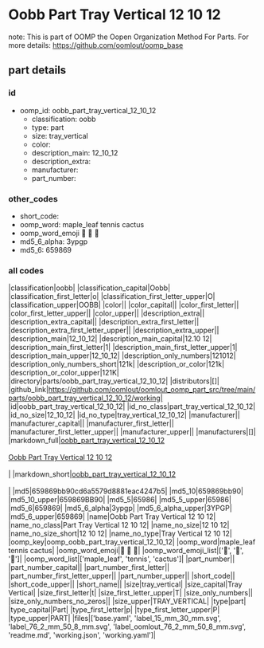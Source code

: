 # Oobb Part Tray Vertical 12 10 12  

note: This is part of OOMP the Oopen Organization Method For Parts. For more details: https://github.com/oomlout/oomp_base

##  part details





### id
* oomp_id: oobb_part_tray_vertical_12_10_12
  * classification: oobb
  * type: part
  * size: tray_vertical
  * color: 
  * description_main: 12_10_12
  * description_extra: 
  * manufacturer: 
  * part_number: 

### other_codes
* short_code: 
* oomp_word: maple_leaf tennis cactus
* oomp_word_emoji :maple_leaf: :tennis: :cactus:
* md5_6_alpha: 3ypgp
* md5_6: 659869

### all codes 
|classification|oobb|
|classification_capital|Oobb|
|classification_first_letter|o|
|classification_first_letter_upper|O|
|classification_upper|OOBB|
|color||
|color_capital||
|color_first_letter||
|color_first_letter_upper||
|color_upper||
|description_extra||
|description_extra_capital||
|description_extra_first_letter||
|description_extra_first_letter_upper||
|description_extra_upper||
|description_main|12_10_12|
|description_main_capital|12.10 12|
|description_main_first_letter|1|
|description_main_first_letter_upper|1|
|description_main_upper|12_10_12|
|description_only_numbers|121012|
|description_only_numbers_short|121k|
|description_or_color|121k|
|description_or_color_upper|121K|
|directory|parts/oobb_part_tray_vertical_12_10_12|
|distributors|[]|
|github_link|https://github.com/oomlout/oomlout_oomp_part_src/tree/main/parts/oobb_part_tray_vertical_12_10_12/working|
|id|oobb_part_tray_vertical_12_10_12|
|id_no_class|part_tray_vertical_12_10_12|
|id_no_size|12_10_12|
|id_no_type|tray_vertical_12_10_12|
|manufacturer||
|manufacturer_capital||
|manufacturer_first_letter||
|manufacturer_first_letter_upper||
|manufacturer_upper||
|manufacturers|[]|
|markdown_full|[oobb_part_tray_vertical_12_10_12](https://github.com/oomlout/oomlout_oomp_part_src/tree/main/parts/oobb_part_tray_vertical_12_10_12/working)<br>[](https://github.com/oomlout/oomlout_oomp_part_src/tree/main/parts/oobb_part_tray_vertical_12_10_12/working)<br>[Oobb Part Tray Vertical 12 10 12](https://github.com/oomlout/oomlout_oomp_part_src/tree/main/parts/oobb_part_tray_vertical_12_10_12/working)<br><br>|
|markdown_short|[oobb_part_tray_vertical_12_10_12](https://github.com/oomlout/oomlout_oomp_part_src/tree/main/parts/oobb_part_tray_vertical_12_10_12/working)<br><br>|
|md5|659869bb90cd6a5579d8881eac4247b5|
|md5_10|659869bb90|
|md5_10_upper|659869BB90|
|md5_5|65986|
|md5_5_upper|65986|
|md5_6|659869|
|md5_6_alpha|3ypgp|
|md5_6_alpha_upper|3YPGP|
|md5_6_upper|659869|
|name|Oobb Part Tray Vertical 12 10 12|
|name_no_class|Part Tray Vertical 12 10 12|
|name_no_size|12 10 12|
|name_no_size_short|12 10 12|
|name_no_type|Tray Vertical 12 10 12|
|oomp_key|oomp_oobb_part_tray_vertical_12_10_12|
|oomp_word|maple_leaf tennis cactus|
|oomp_word_emoji|:maple_leaf: :tennis: :cactus:|
|oomp_word_emoji_list|[':maple_leaf:', ':tennis:', ':cactus:']|
|oomp_word_list|['maple_leaf', 'tennis', 'cactus']|
|part_number||
|part_number_capital||
|part_number_first_letter||
|part_number_first_letter_upper||
|part_number_upper||
|short_code||
|short_code_upper||
|short_name||
|size|tray_vertical|
|size_capital|Tray Vertical|
|size_first_letter|t|
|size_first_letter_upper|T|
|size_only_numbers||
|size_only_numbers_no_zeros||
|size_upper|TRAY_VERTICAL|
|type|part|
|type_capital|Part|
|type_first_letter|p|
|type_first_letter_upper|P|
|type_upper|PART|
|files|['base.yaml', 'label_15_mm_30_mm.svg', 'label_76_2_mm_50_8_mm.svg', 'label_oomlout_76_2_mm_50_8_mm.svg', 'readme.md', 'working.json', 'working.yaml']|
